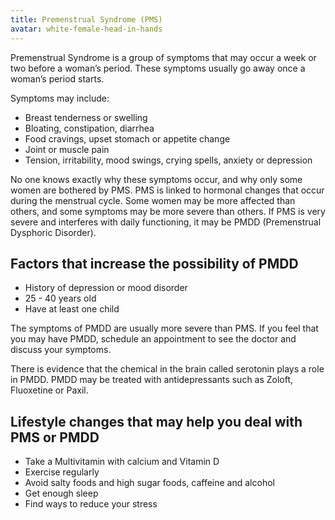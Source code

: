 ```yaml
---
title: Premenstrual Syndrome (PMS)
avatar: white-female-head-in-hands
---
```


Premenstrual Syndrome is a group of symptoms that may occur a week or
two before a woman’s period. These symptoms usually go away once a
woman’s period starts.
 
Symptoms may include:
 
- Breast tenderness or swelling
- Bloating, constipation, diarrhea
- Food cravings, upset stomach or appetite change
- Joint or muscle pain
- Tension, irritability, mood swings, crying spells, anxiety or
  depression
 
No one knows exactly why these symptoms occur, and why only some women
are bothered by PMS. PMS is linked to hormonal changes that occur during
the menstrual cycle. Some women may be more affected than others, and
some symptoms may be more severe than others. If PMS is very severe and
interferes with daily functioning, it may be PMDD (Premenstrual
Dysphoric Disorder).
 
Factors that increase the possibility of PMDD
---------------------------------------------
 
- History of depression or mood disorder
- 25 - 40 years old
- Have at least one child
 
The symptoms of PMDD are usually more severe than PMS. If you feel that
you may have PMDD, schedule an appointment to see the doctor and discuss
your symptoms.
 
There is evidence that the chemical in the brain called serotonin plays
a role in PMDD. PMDD may be treated with antidepressants such as Zoloft,
Fluoxetine or Paxil.
 
Lifestyle changes that may help you deal with PMS or PMDD
---------------------------------------------------------
 
- Take a Multivitamin with calcium and Vitamin D
- Exercise regularly
- Avoid salty foods and high sugar foods, caffeine and alcohol
- Get enough sleep
- Find ways to reduce your stress

